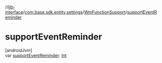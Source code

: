 //[lib-interface](../../../index.md)/[com.base.sdk.entity.settings](../index.md)/[WmFunctionSupport](index.md)/[supportEventReminder](support-event-reminder.md)

# supportEventReminder

[androidJvm]\
var [supportEventReminder](support-event-reminder.md): [Int](https://kotlinlang.org/api/latest/jvm/stdlib/kotlin/-int/index.html)
